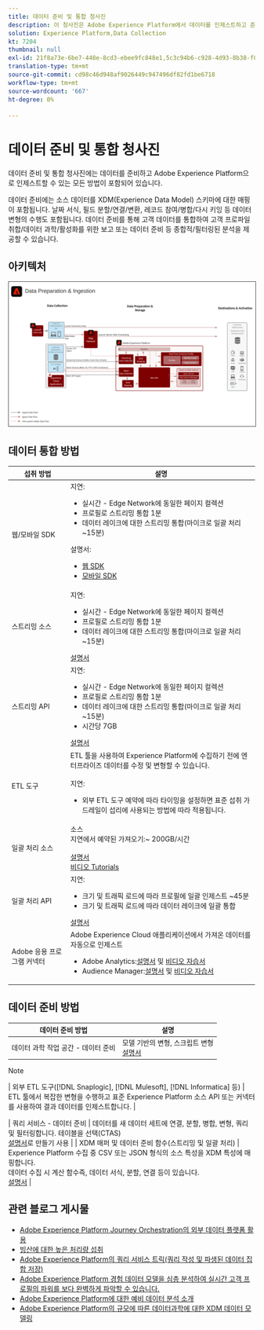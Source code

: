 ```yaml
---
title: 데이터 준비 및 통합 청사진
description: 이 청사진은 Adobe Experience Platform에서 데이터를 인제스트하고 준비할 수 있는 모든 방법을 보여줍니다.
solution: Experience Platform,Data Collection
kt: 7204
thumbnail: null
exl-id: 21f8a73e-6be7-448e-8cd3-ebee9fc848e1,5c3c94b6-c928-4d93-8b38-f8bd2aad2e68
translation-type: tm+mt
source-git-commit: cd98c46d948af9026449c947496df82fd1be6718
workflow-type: tm+mt
source-wordcount: '667'
ht-degree: 0%

---
```


# 데이터 준비 및 통합 청사진

데이터 준비 및 통합 청사진에는 데이터를 준비하고 Adobe Experience Platform으로 인제스트할 수 있는 모든 방법이 포함되어 있습니다.

데이터 준비에는 소스 데이터를 XDM(Experience Data Model) 스키마에 대한 매핑이 포함됩니다. 날짜 서식, 필드 분할/연결/변환, 레코드 참여/병합/다시 키잉 등 데이터 변형의 수행도 포함됩니다. 데이터 준비를 통해 고객 데이터를 통합하여 고객 프로파일 취합/데이터 과학/활성화를 위한 보고 또는 데이터 준비 등 종합적/필터링된 분석을 제공할 수 있습니다.

## 아키텍처

<img src="assets/dataingest.svg" alt="데이터 준비 및 통합 청사진을 위한 참조 아키텍처" style="border:1px solid #4a4a4a" />

## 데이터 통합 방법

| 섭취 방법 | 설명 |
|------------------------------|-----------------------------------------------------------------------------------------------------------------------------------------------------------------------------------------------------------------------------------------------------------------------------------------------------------------------------------------------------------------------------------------------------------------------------------------|
| 웹/모바일 SDK | 지연:<ul><li>실시간 - Edge Network에 동일한 페이지 컬렉션</li><li>프로필로 스트리밍 통합 1분</li><li>데이터 레이크에 대한 스트리밍 통합(마이크로 일괄 처리 ~15분)</ul>설명서: <ul><li>[웹 SDK](https://experienceleague.corp.adobe.com/docs/web-sdk.html)</li><li>[모바일 SDK](https://experienceleague.adobe.com/docs/mobile.html?lang=en)</li></ul> |
| 스트리밍 소스 | 지연:<ul><li>실시간 - Edge Network에 동일한 페이지 컬렉션</li><li>프로필로 스트리밍 통합 1분</li><li>데이터 레이크에 대한 스트리밍 통합(마이크로 일괄 처리 ~15분)</li></ul>[설명서](https://experienceleague.adobe.com/docs/experience-platform/sources/home.html?lang=en#connectors) |
| 스트리밍 API | 지연:<ul><li>실시간 - Edge Network에 동일한 페이지 컬렉션</li><li>프로필로 스트리밍 통합 1분</li><li>데이터 레이크에 대한 스트리밍 통합(마이크로 일괄 처리 ~15분)</li><li>시간당 7GB</li></ul>[설명서](https://experienceleague.adobe.com/docs/experience-platform/ingestion/streaming/overview.html?lang=en#what-can-you-do-with-streaming-ingestion%3F) |
| ETL 도구 | ETL 툴을 사용하여 Experience Platform에 수집하기 전에 엔터프라이즈 데이터를 수정 및 변형할 수 있습니다.<br><br>지연:<ul><li>외부 ETL 도구 예약에 따라 타이밍을 설정하면 표준 섭취 가드레일이 섭리에 사용되는 방법에 따라 적용됩니다.</li></ul> |
| 일괄 처리 소스 | 소스<br>지연에서 예약된 가져오기:~ 200GB/시간<br><br>[설명서](https://experienceleague.adobe.com/docs/experience-platform/sources/home.html?lang=en#connectors)<br>[비디오 Tutorials](https://experienceleague.adobe.com/docs/platform-learn/tutorials/sources/overview.html) |
| 일괄 처리 API | 지연:<ul><li>크기 및 트래픽 로드에 따라 프로필에 일괄 인제스트 ~45분</li><li>크기 및 트래픽 로드에 따라 데이터 레이크에 일괄 통합</li></ul>[설명서](https://experienceleague.adobe.com/docs/experience-platform/ingestion/batch/overview.html?lang=en#batch) |
| Adobe 응용 프로그램 커넥터 | Adobe Experience Cloud 애플리케이션에서 가져온 데이터를 자동으로 인제스트<ul><li>Adobe Analytics:[설명서](https://experienceleague.adobe.com/docs/experience-platform/sources/connectors/adobe-applications/analytics.html?lang=en#connectors) 및 [비디오 자습서](https://experienceleague.adobe.com/docs/platform-learn/tutorials/sources/ingest-data-from-adobe-analytics.html)</li><li>Audience Manager:[설명서](https://experienceleague.adobe.com/docs/experience-platform/sources/connectors/adobe-applications/audience-manager.html?lang=en#connectors) 및 [비디오 자습서](https://experienceleague.adobe.com/docs/platform-learn/tutorials/sources/ingest-data-from-aam.html)</li></ul> |


## 데이터 준비 방법

| 데이터 준비 방법 | 설명 |
|------------------------------------------------------------|------------------------------------------------------------------------------------------------------------------------------------------------------------------------------------------------------------------------------------------------------------------------------------------------|
| 데이터 과학 작업 공간 - 데이터 준비 | 모델 기반의 변형, 스크립트 변형<br>[설명서](https://experienceleague.adobe.com/docs/experience-platform/data-science-workspace/home.html?lang=en) |
>[!NOTE]
>
>| 외부 ETL 도구([!DNL Snaplogic], [!DNL Mulesoft], [!DNL Informatica] 등) | ETL 툴에서 복잡한 변형을 수행하고 표준 Experience Platform 소스 API 또는 커넥터를 사용하여 결과 데이터를 인제스트합니다.                                                                                                                                                               |

| 쿼리 서비스 - 데이터 준비                                  | 데이터를 새 데이터 세트에 연결, 분할, 병합, 변형, 쿼리 및 필터링합니다. 테이블을 선택(CTAS) <br>[설명서](https://experienceleague.adobe.com/docs/experience-platform/query/home.html?lang=en#sql)로 만들기 사용                                                                       |
| XDM 매퍼 및 데이터 준비 함수(스트리밍 및 일괄 처리)     | Experience Platform 수집 중 CSV 또는 JSON 형식의 소스 특성을 XDM 특성에 매핑합니다.<br>데이터 수집 시 계산 함수즉, 데이터 서식, 분할, 연결 등이 있습니다.<br>[설명서](https://experienceleague.adobe.com/docs/experience-platform/data-prep/home.html?lang=en) |

## 관련 블로그 게시물

* [Adobe Experience Platform Journey Orchestration의 외부 데이터 플랫폼 활용](https://medium.com/adobetech/leveraging-external-data-platforms-in-adobe-experience-platform-journey-orchestration-54fc6134fe17?source=your_stories_page-------------------------------------)
* [빙산에 대한 높은 처리량 섭취](https://medium.com/adobetech/high-throughput-ingestion-with-iceberg-ccf7877a413f?source=your_stories_page-------------------------------------)
* [Adobe Experience Platform의 쿼리 서비스 트릭(쿼리 작성 및 파생된 데이터 집합 저장)](https://medium.com/adobetech/query-service-tricks-in-adobe-experience-platform-writing-queries-and-storing-derived-datasets-eaee0d6d683e?source=your_stories_page-------------------------------------)
* [Adobe Experience Platform 경험 데이터 모델을 심층 분석하여 실시간 고객 프로필의 파워를 보다 완벽하게 파악할 수 있습니다.](https://medium.com/adobetech/digging-into-adobe-experience-platforms-experience-data-model-to-more-fully-understand-the-power-3e109271e04f?source=your_stories_page-------------------------------------)
* [Adobe Experience Platform에 대한 예비 데이터 분석 소개](https://medium.com/adobetech/an-introductory-look-at-exploratory-data-analysis-on-adobe-experience-platform-1bfce7501d9a?source=your_stories_page-------------------------------------)
* [Adobe Experience Platform의 규모에 따른 데이터과학에 대한 XDM 데이터 모델링](https://medium.com/adobetech/modeling-xdm-data-for-data-science-at-scale-on-adobe-experience-platform-222bb2a6dbf7?source=your_stories_page-------------------------------------)
